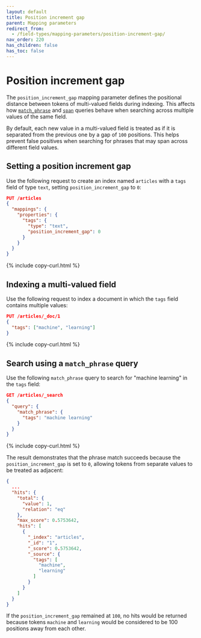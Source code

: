 ```yaml
---
layout: default
title: Position increment gap
parent: Mapping parameters
redirect_from:
  - /field-types/mapping-parameters/position-increment-gap/
nav_order: 220
has_children: false
has_toc: false
---
```


# Position increment gap

The `position_increment_gap` mapping parameter defines the positional distance between tokens of multi-valued fields during indexing. This affects how [`match_phrase`]({{site.url}}{{site.baseurl}}/query-dsl/full-text/match-phrase/) and [`span`]({{site.url}}{{site.baseurl}}/query-dsl/span/index/) queries behave when searching across multiple values of the same field.

By default, each new value in a multi-valued field is treated as if it is separated from the previous one by a gap of `100` positions. This helps prevent false positives when searching for phrases that may span across different field values.

## Setting a position increment gap

Use the following request to create an index named `articles` with a `tags` field of type `text`, setting `position_increment_gap` to `0`:

```json
PUT /articles
{
  "mappings": {
    "properties": {
      "tags": {
        "type": "text",
        "position_increment_gap": 0
      }
    }
  }
}
```
{% include copy-curl.html %}

## Indexing a multi-valued field

Use the following request to index a document in which the `tags` field contains multiple values:

```json
PUT /articles/_doc/1
{
  "tags": ["machine", "learning"]
}
```
{% include copy-curl.html %}

## Search using a `match_phrase` query

Use the following `match_phrase` query to search for "machine learning" in the `tags` field:

```json
GET /articles/_search
{
  "query": {
    "match_phrase": {
      "tags": "machine learning"
    }
  }
}
```
{% include copy-curl.html %}

The result demonstrates that the phrase match succeeds because the `position_increment_gap` is set to `0`, allowing tokens from separate values to be treated as adjacent:

```json
{
  ...
  "hits": {
    "total": {
      "value": 1,
      "relation": "eq"
    },
    "max_score": 0.5753642,
    "hits": [
      {
        "_index": "articles",
        "_id": "1",
        "_score": 0.5753642,
        "_source": {
          "tags": [
            "machine",
            "learning"
          ]
        }
      }
    ]
  }
}
```

If the `position_increment_gap` remained at `100`, no hits would be returned because tokens `machine` and `learning` would be considered to be 100 positions away from each other.
